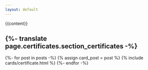 ```yaml
---
layout: default
---
```


{{content}}

<h2>{%- translate page.certificates.section_certificates -%}</h2>

<div class="certificate-container">
    {%- for post in posts -%}
        {% assign card_post = post %}
        {% include cards/certificate.html %}
    {%- endfor -%}
</div>